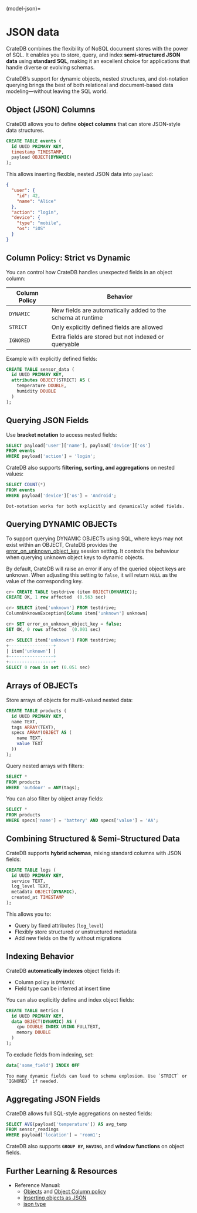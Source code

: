 (model-json)=
# JSON data

CrateDB combines the flexibility of NoSQL document stores with the power of SQL. It enables you to store, query, and index **semi-structured JSON data** using **standard SQL**, making it an excellent choice for applications that handle diverse or evolving schemas.

CrateDB’s support for dynamic objects, nested structures, and dot-notation querying brings the best of both relational and document-based data modeling—without leaving the SQL world.

## Object (JSON) Columns

CrateDB allows you to define **object columns** that can store JSON-style data structures.

```sql
CREATE TABLE events (
  id UUID PRIMARY KEY,
  timestamp TIMESTAMP,
  payload OBJECT(DYNAMIC)
);
```

This allows inserting flexible, nested JSON data into `payload`:

```json
{
  "user": {
    "id": 42,
    "name": "Alice"
  },
  "action": "login",
  "device": {
    "type": "mobile",
    "os": "iOS"
  }
}
```

## Column Policy: Strict vs Dynamic

You can control how CrateDB handles unexpected fields in an object column:

| Column Policy | Behavior                                                    |
| ------------- | ----------------------------------------------------------- |
| `DYNAMIC`     | New fields are automatically added to the schema at runtime |
| `STRICT`      | Only explicitly defined fields are allowed                  |
| `IGNORED`     | Extra fields are stored but not indexed or queryable        |

Example with explicitly defined fields:

```sql
CREATE TABLE sensor_data (
  id UUID PRIMARY KEY,
  attributes OBJECT(STRICT) AS (
    temperature DOUBLE,
    humidity DOUBLE
  )
);
```

## Querying JSON Fields

Use **bracket notation** to access nested fields:

```sql
SELECT payload['user']['name'], payload['device']['os']
FROM events
WHERE payload['action'] = 'login';
```

CrateDB also supports **filtering, sorting, and aggregations** on nested values:

```sql
SELECT COUNT(*)
FROM events
WHERE payload['device']['os'] = 'Android';
```

```{note}
Dot-notation works for both explicitly and dynamically added fields.
```

## Querying DYNAMIC OBJECTs

To support querying DYNAMIC OBJECTs using SQL, where keys may not exist within an OBJECT, CrateDB provides the [error\_on\_unknown\_object\_key](https://cratedb.com/docs/crate/reference/en/latest/config/session.html#conf-session-error-on-unknown-object-key) session setting. It controls the behaviour when querying unknown object keys to dynamic objects.

By default, CrateDB will raise an error if any of the queried object keys are unknown. When adjusting this setting to `false`, it will return `NULL` as the value of the corresponding key.

```sql
cr> CREATE TABLE testdrive (item OBJECT(DYNAMIC));
CREATE OK, 1 row affected  (0.563 sec)

cr> SELECT item['unknown'] FROM testdrive;
ColumnUnknownException[Column item['unknown'] unknown]

cr> SET error_on_unknown_object_key = false;
SET OK, 0 rows affected  (0.001 sec)

cr> SELECT item['unknown'] FROM testdrive;
+-----------------+
| item['unknown'] |
+-----------------+
+-----------------+
SELECT 0 rows in set (0.051 sec)
```

## Arrays of OBJECTs

Store arrays of objects for multi-valued nested data:

```sql
CREATE TABLE products (
  id UUID PRIMARY KEY,
  name TEXT,
  tags ARRAY(TEXT),
  specs ARRAY(OBJECT AS (
    name TEXT,
    value TEXT
  ))
);
```

Query nested arrays with filters:

```sql
SELECT *
FROM products
WHERE 'outdoor' = ANY(tags);
```

You can also filter by object array fields:

```sql
SELECT *
FROM products
WHERE specs['name'] = 'battery' AND specs['value'] = 'AA';
```

## Combining Structured & Semi-Structured Data

CrateDB supports **hybrid schemas**, mixing standard columns with JSON fields:

```sql
CREATE TABLE logs (
  id UUID PRIMARY KEY,
  service TEXT,
  log_level TEXT,
  metadata OBJECT(DYNAMIC),
  created_at TIMESTAMP
);
```

This allows you to:

* Query by fixed attributes (`log_level`)
* Flexibly store structured or unstructured metadata
* Add new fields on the fly without migrations

## Indexing Behavior

CrateDB **automatically indexes** object fields if:

* Column policy is `DYNAMIC`
* Field type can be inferred at insert time

You can also explicitly define and index object fields:

```sql
CREATE TABLE metrics (
  id UUID PRIMARY KEY,
  data OBJECT(DYNAMIC) AS (
    cpu DOUBLE INDEX USING FULLTEXT,
    memory DOUBLE
  )
);
```

To exclude fields from indexing, set:

```sql
data['some_field'] INDEX OFF
```

```{note}
Too many dynamic fields can lead to schema explosion. Use `STRICT` or `IGNORED` if needed.
```

## Aggregating JSON Fields

CrateDB allows full SQL-style aggregations on nested fields:

```sql
SELECT AVG(payload['temperature']) AS avg_temp
FROM sensor_readings
WHERE payload['location'] = 'room1';
```

CrateDB also supports **`GROUP BY`**, **`HAVING`**, and **window functions** on object fields.

## Further Learning & Resources

* Reference Manual:
  * [Objects](inv:crate-reference:*:label#data-types-objects) and [Object Column policy](inv:crate-reference:*:label#data-types-objects)
  * [Inserting objects as JSON](inv:crate-reference:*:label#data-types-object-json)
  * [json type](inv:crate-reference:*:label#column_policy)
